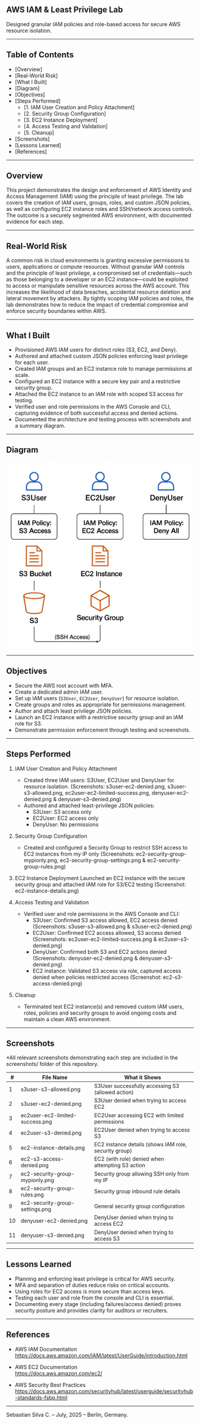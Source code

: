 ## AWS IAM & Least Privilege Lab

Designed granular IAM policies and role-based access for secure AWS resource isolation.

---

## Table of Contents

- [Overview]
- [Real-World Risk]
- [What I Built]
- [Diagram]
- [Objectives]
- [Steps Performed]
  - [1. IAM User Creation and Policy Attachment]
  - [2. Security Group Configuration]
  - [3. EC2 Instance Deployment]
  - [4. Access Testing and Validation]
  - [5. Cleanup]
- [Screenshots]
- [Lessons Learned]
- [References]

---

## Overview

This project demonstrates the design and enforcement of AWS Identity and Access Management (IAM) using the principle of least privilege. The lab covers the creation of IAM users, groups, roles, and custom JSON policies, as well as configuring EC2 instance roles and SSH/network access controls. The outcome is a securely segmented AWS environment, with documented evidence for each step.

---

## Real-World Risk

A common risk in cloud environments is granting excessive permissions to users, applications or compute resources. Without granular IAM controls and the principle of least privilege, a compromised set of credentials—such as those belonging to a developer or an EC2 instance—could be exploited to access or manipulate sensitive resources across the AWS account. This increases the likelihood of data breaches, accidental resource deletion and lateral movement by attackers. By tightly scoping IAM policies and roles, the lab demonstrates how to reduce the impact of credential compromise and enforce security boundaries within AWS.

---

## What I Built

- Provisioned AWS IAM users for distinct roles (S3, EC2, and Deny).
- Authored and attached custom JSON policies enforcing least privilege for each user.
- Created IAM groups and an EC2 instance role to manage permissions at scale.
- Configured an EC2 instance with a secure key pair and a restrictive security group.
- Attached the EC2 instance to an IAM role with scoped S3 access for testing.
- Verified user and role permissions in the AWS Console and CLI, capturing evidence of both successful access and denied actions.
- Documented the architecture and testing process with screenshots and a summary diagram.

---

## Diagram

![AWS Security Lab – IAM & Least Privilege](diagram.png)

---

## Objectives

- Secure the AWS root account with MFA.
- Create a dedicated admin IAM user.
- Set up IAM users (`S3User`, `EC2User`, `DenyUser`) for resource isolation.
- Create groups and roles as appropriate for permissions management.
- Author and attach least privilege JSON policies.
- Launch an EC2 instance with a restrictive security group and an IAM role for S3.
- Demonstrate permission enforcement through testing and screenshots.

---

## Steps Performed

1. IAM User Creation and Policy Attachment
   - Created three IAM users: S3User, EC2User and DenyUser for resource isolation. (Screenshots: s3user-ec2-denied.png, s3user-s3-allowed.png, ec2user-ec2-limited-success.png, denyuser-ec2-denied.png & denyuser-s3-denied.png)
   - Authored and attached least-privilege JSON policies:
      - S3User: S3 access only
      - EC2User: EC2 access only
      - DenyUser: No permissions

2. Security Group Configuration
   - Created and configured a Security Group to restrict SSH access to EC2 instances from my IP only (Screenshots: ec2-security-group-mypionly.png, ec2-security-group-settings.png & ec2-security-group-rules.png)

3. EC2 Instance Deployment
Launched an EC2 instance with the secure security group and attached IAM role for S3/EC2 testing (Screenshot: ec2-instance-details.png)

4. Access Testing and Validation
   - Verified user and role permissions in the AWS Console and CLI:
      - S3User: Confirmed S3 access allowed, EC2 access denied (Screenshots: s3user-s3-allowed.png & s3user-ec2-denied.png)
      - EC2User: Confirmed EC2 access allowed, S3 access denied (Screenshots: ec2user-ec2-limited-success.png & ec2user-s3-denied.png)
      - DenyUser: Confirmed both S3 and EC2 actions denied (Screenshots: denyuser-ec2-denied.png & denyuser-s3-denied.png)
      - EC2 instance: Validated S3 access via role, captured access denied when policies restricted access (Screenshot: ec2-s3-access-denied.png)

5. Cleanup
   - Terminated test EC2 instance(s) and removed custom IAM users, roles, policies and security groups to avoid ongoing costs and maintain a clean AWS environment.
   
---

## Screenshots

*All relevant screenshots demonstrating each step are included in the screenshots/ folder of this repository.

| #  | File Name                          | What it Shows                                       |
|----|------------------------------------|-----------------------------------------------------|
| 1  | s3user-s3-allowed.png              | S3User successfully accessing S3 (allowed action)   |
| 2  | s3user-ec2-denied.png              | S3User denied when trying to access EC2             |
| 3  | ec2user-ec2-limited-success.png    | EC2User accessing EC2 with limited permissions      |
| 4  | ec2user-s3-denied.png              | EC2User denied when trying to access S3             |
| 5  | ec2-instance-details.png           | EC2 instance details (shows IAM role, security group)|
| 6  | ec2-s3-access-denied.png           | EC2 (with role) denied when attempting S3 action    |
| 7  | ec2-security-group-mypionly.png    | Security group allowing SSH only from my IP         |
| 8  | ec2-security-group-rules.png       | Security group inbound rule details                 |
| 9  | ec2-security-group-settings.png    | General security group configuration                |
| 10 | denyuser-ec2-denied.png            | DenyUser denied when trying to access EC2           |
| 11 | denyuser-s3-denied.png             | DenyUser denied when trying to access S3            |

---

## Lessons Learned

- Planning and enforcing least privilege is critical for AWS security.
- MFA and separation of duties reduce risks on critical accounts.
- Using roles for EC2 access is more secure than access keys.
- Testing each user and role from the console and CLI is essential.
- Documenting every stage (including failures/access denied) proves security posture and provides clarity for auditors or recruiters.

---

## References

- AWS IAM Documentation  
  https://docs.aws.amazon.com/IAM/latest/UserGuide/introduction.html

- AWS EC2 Documentation  
  https://docs.aws.amazon.com/ec2/

- AWS Security Best Practices  
  https://docs.aws.amazon.com/securityhub/latest/userguide/securityhub-standards-fsbp.html

---

Sebastian Silva C. – July, 2025 – Berlin, Germany.

